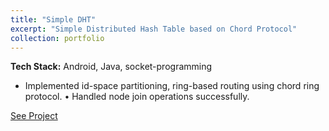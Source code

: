 ```yaml
---
title: "Simple DHT"
excerpt: "Simple Distributed Hash Table based on Chord Protocol"
collection: portfolio
---
```


**Tech Stack:** Android, Java, socket-programming

* Implemented id-space partitioning, ring-based routing using chord ring protocol.
• Handled node join operations successfully.

[See Project](https://github.com/MonicaVashu/Distributed-Systems/tree/master/SimpleDht)
